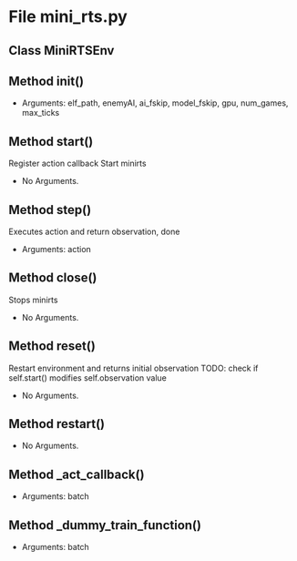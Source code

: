 # File mini_rts.py

## Class MiniRTSEnv

## Method __init__()

- Arguments: elf_path, enemyAI, ai_fskip, model_fskip, gpu, num_games, max_ticks

## Method start()

Register action callback
Start minirts

- No Arguments.

## Method step()

Executes action and return observation, done

- Arguments: action

## Method close()

Stops minirts

- No Arguments.

## Method reset()

Restart environment and returns initial observation
TODO: check if self.start() modifies self.observation value

- No Arguments.

## Method restart()

- No Arguments.

## Method _act_callback()

- Arguments: batch

## Method _dummy_train_function()

- Arguments: batch
